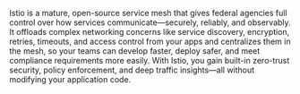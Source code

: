 Istio is a mature, open-source service mesh that gives federal agencies full control over how services communicate—securely, reliably, and observably. It offloads complex networking concerns like service discovery, encryption, retries, timeouts, and access control from your apps and centralizes them in the mesh, so your teams can develop faster, deploy safer, and meet compliance requirements more easily. With Istio, you gain built-in zero-trust security, policy enforcement, and deep traffic insights—all without modifying your application code.
